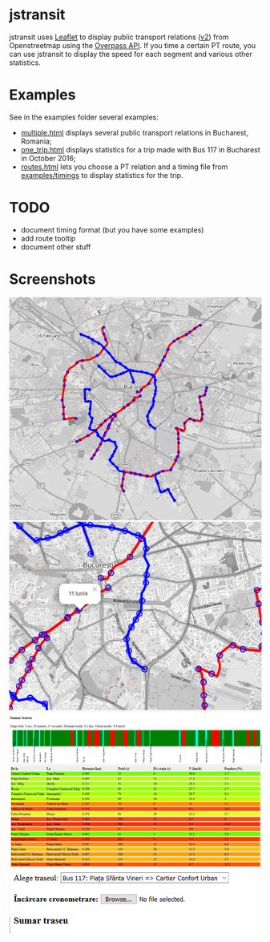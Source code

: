 # jstransit
jstransit uses [Leaflet](http://leafletjs.com/) to display public transport relations ([v2](http://wiki.openstreetmap.org/wiki/Proposed_features/Public_Transport)) from Openstreetmap using the [Overpass API](http://wiki.openstreetmap.org/wiki/Overpass_API). 
If you time a certain PT route, you can use jstransit to display the speed for each segment and various other statistics.

# Examples
See in the examples folder several examples:
- [multiple.html](examples/multiple.html) displays several public transport relations in Bucharest, Romania;
- [one_trip.html](examples/one_trip.html) displays statistics for a trip made with Bus 117 in Bucharest in October 2016;
- [routes.html](examples/routes.html) lets you choose a PT relation and a timing file from [examples/timings](examples/timings) to display statistics for the trip. 

# TODO
- document timing format (but you have some examples)
- add route tooltip
- document other stuff

# Screenshots
![multiple routes](examples/screenshots/01.PNG)
![station tooltip](examples/screenshots/02.PNG)
![stats](examples/screenshots/03.PNG)
![choose route and timing](examples/screenshots/04.png)